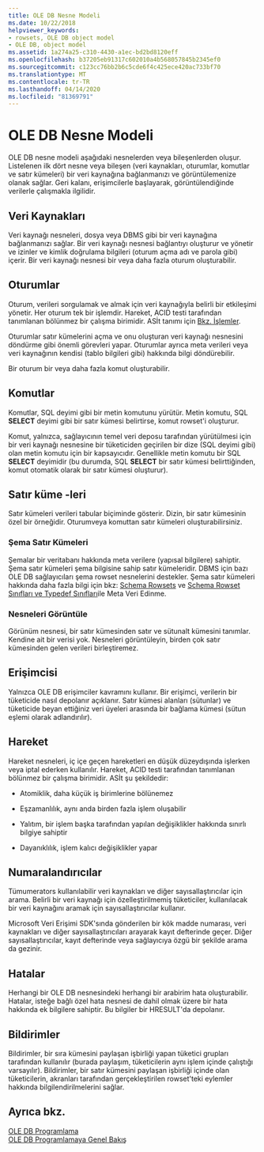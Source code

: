 ```yaml
---
title: OLE DB Nesne Modeli
ms.date: 10/22/2018
helpviewer_keywords:
- rowsets, OLE DB object model
- OLE DB, object model
ms.assetid: 1a274a25-c310-4430-a1ec-bd2bd8120eff
ms.openlocfilehash: b37205eb91317c602010a4b568057845b2345ef0
ms.sourcegitcommit: c123cc76bb2b6c5cde6f4c425ece420ac733bf70
ms.translationtype: MT
ms.contentlocale: tr-TR
ms.lasthandoff: 04/14/2020
ms.locfileid: "81369791"
---
```

# <a name="ole-db-object-model"></a>OLE DB Nesne Modeli

OLE DB nesne modeli aşağıdaki nesnelerden veya bileşenlerden oluşur. Listelenen ilk dört nesne veya bileşen (veri kaynakları, oturumlar, komutlar ve satır kümeleri) bir veri kaynağına bağlanmanızı ve görüntülemenize olanak sağlar. Geri kalanı, erişimcilerle başlayarak, görüntülendiğinde verilerle çalışmakla ilgilidir.

## <a name="data-sources"></a>Veri Kaynakları

Veri kaynağı nesneleri, dosya veya DBMS gibi bir veri kaynağına bağlanmanızı sağlar. Bir veri kaynağı nesnesi bağlantıyı oluşturur ve yönetir ve izinler ve kimlik doğrulama bilgileri (oturum açma adı ve parola gibi) içerir. Bir veri kaynağı nesnesi bir veya daha fazla oturum oluşturabilir.

## <a name="sessions"></a>Oturumlar

Oturum, verileri sorgulamak ve almak için veri kaynağıyla belirli bir etkileşimi yönetir. Her oturum tek bir işlemdir. Hareket, ACID testi tarafından tanımlanan bölünmez bir çalışma birimidir. ASİt tanımı için [Bkz. İşlemler](#vcconoledbcomponents_transactions).

Oturumlar satır kümelerini açma ve onu oluşturan veri kaynağı nesnesini döndürme gibi önemli görevleri yapar. Oturumlar ayrıca meta verileri veya veri kaynağının kendisi (tablo bilgileri gibi) hakkında bilgi döndürebilir.

Bir oturum bir veya daha fazla komut oluşturabilir.

## <a name="commands"></a>Komutlar

Komutlar, SQL deyimi gibi bir metin komutunu yürütür. Metin komutu, SQL **SELECT** deyimi gibi bir satır kümesi belirtirse, komut rowset'i oluşturur.

Komut, yalnızca, sağlayıcının temel veri deposu tarafından yürütülmesi için bir veri kaynağı nesnesine bir tüketiciden geçirilen bir dize (SQL deyimi gibi) olan metin komutu için bir kapsayıcıdır. Genellikle metin komutu bir SQL **SELECT** deyimidir (bu durumda, SQL **SELECT** bir satır kümesi belirttiğinden, komut otomatik olarak bir satır kümesi oluşturur).

## <a name="rowsets"></a>Satır küme -leri

Satır kümeleri verileri tabular biçiminde gösterir. Dizin, bir satır kümesinin özel bir örneğidir. Oturumveya komuttan satır kümeleri oluşturabilirsiniz.

### <a name="schema-rowsets"></a>Şema Satır Kümeleri

Şemalar bir veritabanı hakkında meta verilere (yapısal bilgilere) sahiptir. Şema satır kümeleri şema bilgisine sahip satır kümeleridir. DBMS için bazı OLE DB sağlayıcıları şema rowset nesnelerini destekler. Şema satır kümeleri hakkında daha fazla bilgi için bkz: [Schema Rowsets](../../data/oledb/obtaining-metadata-with-schema-rowsets.md) ve [Schema Rowset Sınıfları ve Typedef Sınıfları](../../data/oledb/schema-rowset-classes-and-typedef-classes.md)ile Meta Veri Edinme.

### <a name="view-objects"></a>Nesneleri Görüntüle

Görünüm nesnesi, bir satır kümesinden satır ve sütunalt kümesini tanımlar. Kendine ait bir verisi yok. Nesneleri görüntüleyin, birden çok satır kümesinden gelen verileri birleştiremez.

## <a name="accessors"></a>Erişimcisi

Yalnızca OLE DB erişimciler kavramını kullanır. Bir erişimci, verilerin bir tüketicide nasıl depolanır açıklanır. Satır kümesi alanları (sütunlar) ve tüketicide beyan ettiğiniz veri üyeleri arasında bir bağlama kümesi (sütun eşlemi olarak adlandırılır).

## <a name="transactions"></a><a name="vcconoledbcomponents_transactions"></a>Hareket

Hareket nesneleri, iç içe geçen hareketleri en düşük düzeydışında işlerken veya iptal ederken kullanılır. Hareket, ACID testi tarafından tanımlanan bölünmez bir çalışma birimidir. ASİt şu şekildedir:

- Atomiklik, daha küçük iş birimlerine bölünemez

- Eşzamanlılık, aynı anda birden fazla işlem oluşabilir

- Yalıtım, bir işlem başka tarafından yapılan değişiklikler hakkında sınırlı bilgiye sahiptir

- Dayanıklılık, işlem kalıcı değişiklikler yapar

## <a name="enumerators"></a>Numaralandırıcılar

Tümumerators kullanılabilir veri kaynakları ve diğer sayısallaştırıcılar için arama. Belirli bir veri kaynağı için özelleştirilmemiş tüketiciler, kullanılacak bir veri kaynağını aramak için sayısallaştırıcılar kullanır.

Microsoft Veri Erişimi SDK'sında gönderilen bir kök madde numarası, veri kaynakları ve diğer sayısallaştırıcıları arayarak kayıt defterinde geçer. Diğer sayısallaştırıcılar, kayıt defterinde veya sağlayıcıya özgü bir şekilde arama da gezinir.

## <a name="errors"></a>Hatalar

Herhangi bir OLE DB nesnesindeki herhangi bir arabirim hata oluşturabilir. Hatalar, isteğe bağlı özel hata nesnesi de dahil olmak üzere bir hata hakkında ek bilgilere sahiptir. Bu bilgiler bir HRESULT'da depolanır.

## <a name="notifications"></a>Bildirimler

Bildirimler, bir sıra kümesini paylaşan işbirliği yapan tüketici grupları tarafından kullanılır (burada paylaşım, tüketicilerin aynı işlem içinde çalıştığı varsayılır). Bildirimler, bir satır kümesini paylaşan işbirliği içinde olan tüketicilerin, akranları tarafından gerçekleştirilen rowset'teki eylemler hakkında bilgilendirilmelerini sağlar.

## <a name="see-also"></a>Ayrıca bkz.

[OLE DB Programlama](../../data/oledb/ole-db-programming.md)<br/>
[OLE DB Programlamaya Genel Bakış](../../data/oledb/ole-db-programming-overview.md)
